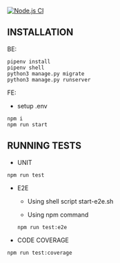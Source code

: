 [![Node.js CI](https://github.com/Dandy24/employee-manager/actions/workflows/node.js.yml/badge.svg)](https://github.com/Dandy24/employee-manager/actions/workflows/node.js.yml)

## INSTALLATION

BE:
```
pipenv install
pipenv shell
python3 manage.py migrate
python3 manage.py runserver
```


FE:
 - setup .env
```
npm i
npm run start
```

## RUNNING TESTS

 - UNIT
```
npm run test
```
 - E2E
   - Using shell script start-e2e.sh
    
   - Using npm command
    ```
    npm run test:e2e
    ```
   
 - CODE COVERAGE
```
npm run test:coverage
```
